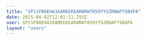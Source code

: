 ```yaml
---
title: "SP11FB8EHA1KAMEEKEARWRWT059YYSZRNAP75B4PA"
date: 2025-04-02T12:01:11.255Z
user: SP11FB8EHA1KAMEEKEARWRWT059YYSZRNAP75B4PA
layout: "users"
---
```

    